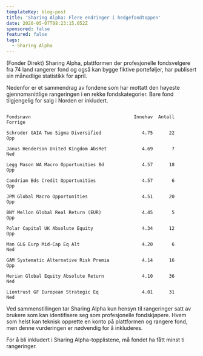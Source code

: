 ```yaml
---
templateKey: blog-post
title: 'Sharing Alpha: Flere endringer i hedgefondtoppen'
date: 2020-05-07T08:23:15.052Z
sponsored: false
featured: false
tags:
  - Sharing Alpha
---
```

(Fonder Direkt) Sharing Alpha, plattformen der profesjonelle fondsvelgere fra 74 land rangerer fond og også kan bygge fiktive porteføljer, har publisert sin månedlige statistikk for april.

Nedenfor er et sammendrag av fondene som har mottatt den høyeste gjennomsnittlige rangeringen i en rekke fondskategorier. Bare fond tilgjengelig for salg i Norden er inkludert.

```` 

Fondsnavn	                                   Innehav	Antall	Forrige

Schroder GAIA Two Sigma Diversified	              4.75	    22	    Opp

Janus Henderson United Kingdom AbsRet	          4.69	     7   	Ned

Legg Mason WA Macro Opportunities Bd	          4.57	    18    	Opp

Candriam Bds Credit Opportunities	              4.57	     6   	Opp

JPM Global Macro Opportunities                 	  4.51	    20	    Opp

BNY Mellon Global Real Return (EUR)	              4.45	     5	    Opp

Polar Capital UK Absolute Equity	              4.34	    12	    Opp

Man GLG Eurp Mid-Cap Eq Alt	                      4.20	     6	    Ned

GAM Systematic Alternative Risk Premia	          4.14	    16	    Opp

Merian Global Equity Absolute Return	          4.10	    36	    Ned

Liontrust GF European Strategic Eq	              4.01	    31	    Ned

```` 

Ved sammenstillingen tar Sharing Alpha kun hensyn til rangeringer satt av brukere som kan identifisere seg som profesjonelle fondskjøpere. Hvem som helst kan teknisk opprette en konto på plattformen og rangere fond, men denne vurderingen er nødvendig for å inkluderes.

For å bli inkludert i Sharing Alpha-topplistene, må fondet ha fått minst ti rangeringer.
